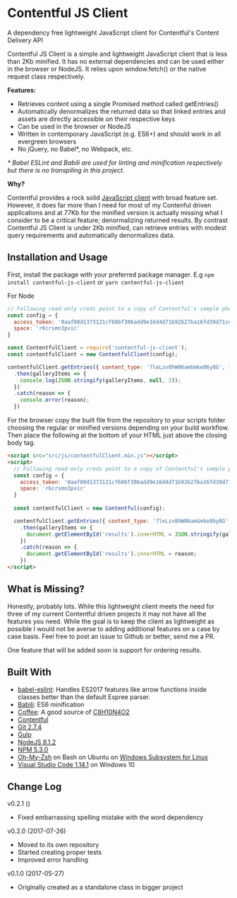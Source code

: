 # Contentful JS Client

A dependency free lightweight JavaScript client for Contentful's Content Delivery API

Contentful JS Client is a simple and lightweight JavaScript client that is less than 2Kb minified. It has no external
dependencies and can be used either in the browser or NodeJS. It relies upon window.fetch() or the native request class respectively.

__Features:__

* Retrieves content using a single Promised method called getEntries()
* Automatically denormalizes the returned data so that linked entries and assets are directly accessible on their respective keys
* Can be used in the browser or NodeJS
* Written in contemporary JavaScript (e.g. ES6+) and should work in all evergreen browsers
* No jQuery, no Babel*, no Webpack, etc.

_* Babel ESLint and Babili are used for linting and minification respectively but there is no transpiling in this project._

__Why?__

Contentful provides a rock solid [JavaScript client](https://github.com/contentful/contentful.js) with broad feature set. However, it does far more
than I need for most of my Contenful driven applications and at 77Kb for the minified version is actually missing what I consider to be a critical
feature; denormalizing returned results. By contrast Contentful JS Client is under 2Kb minified, can retrieve entries with modest query requirements and automatically denormalizes data.

## Installation and Usage

First, install the package with your preferred package manager. E.g `npm install contentful-js-client` or `yarn contentful-js-client` 

For Node

```JavaScript
// Following read-only creds point to a copy of Contentful's sample photo galery
const config = {
  access_token: '0aaf00d1373121cf60bf386add9e16d4d71b92b27ba16fd39d71ce67cf35af81',
  space: 'r6crsmn3pvic'
}

const ContentfulClient = require('contentful-js-client');
const contentfulClient = new ContentfulClient(config);

contentfulClient.getEntries({ content_type: '7leLzv8hW06amGmke86y8G', fields: {}, include: 3 })
  .then(galleryItems => {
    console.log(JSON.stringify(galleryItems, null, 2));
  })
  .catch(reason => {
    console.error(reason);
  })
```

For the browser copy the built file from the repository to your scripts folder choosing the regular or minified versions depending on your build workflow. Then place the following at the bottom of your HTML just above the closing body tag. 

```html
<script src="src/js/contentfulClient.min.js"></script>
<script>
  // Following read-only creds point to a copy of Contentful's sample photo galery
  const config = {
    access_token: '0aaf00d1373121cf60bf386add9e16d4d71b92b27ba16fd39d71ce67cf35af81',
    space: 'r6crsmn3pvic'
  }
  
  const contentfulClient = new Contentful(config);

  contentfulClient.getEntries({ content_type: '7leLzv8hW06amGmke86y8G', fields: {}, include: 3 })
    .then(galleryItems => {
      document.getElementById('results').innerHTML = JSON.stringify(galleryItems, null, 2);
    })
    .catch(reason => {
      document.getElementById('results').innerHTML = reason;
    })
</script>
```

## What is Missing?

Honestly, probably lots. While this lightweight client meets the need for three of my current Contentful driven projects it may not have all the
features you need. While the goal is to keep the client as lightweight as possible I would not be averse to adding additional features on a case by case basis. Feel free to post an issue to Github or better, send me a PR.

One feature that will be added soon is support for ordering results.

## Built With

* [babel-eslint](https://github.com/babel/babel-eslint): Handles ES2017 features like arrow functions inside classes better than the default Espree parser.
* [Babili](https://github.com/babel/babili): ES6 minification
* [Coffee](https://en.wikipedia.org/wiki/Coffee): A good source of [C8H10N4O2](https://pubchem.ncbi.nlm.nih.gov/compound/caffeine)
* [Contentful](http://contentful.com)
* [Git 2.7.4](https://git-scm.com/)
* [Gulp](http://gulpjs.com/)
* [NodeJS 8.1.2](https://nodejs.org/en/)
* [NPM 5.3.0](https://www.npmjs.com/package/npm)
* [Oh-My-Zsh](https://github.com/robbyrussell/oh-my-zsh) on Bash on Ubuntu on [Windows Subsystem for Linux](https://msdn.microsoft.com/en-us/commandline/wsl/install_guide)
* [Visual Studio Code 1.14.1](https://code.visualstudio.com/) on Windows 10

## Change Log

v0.2.1 ()

* Fixed embarrassing spelling mistake with the word dependency

v0.2.0 (2017-07-26)

* Moved to its own repository
* Started creating proper tests
* Improved error handling

v0.1.0 (2017-05-27)

* Originally created as a standalone class in bigger project 

